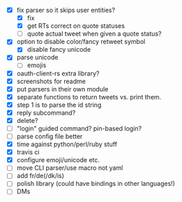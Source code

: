 - [x] fix parser so it skips user entities?
  - [x] fix 
  - [x] get RTs correct on quote statuses
  - [ ] quote actual tweet when given a quote status?
- [x] option to disable color/fancy retweet symbol
  - [x] disable fancy unicode
- [x] parse unicode
  - [ ] emojis
- [x] oauth-client-rs extra library?
- [x] screenshots for readme
- [x] put parsers in their own module
- [x] separate functions to return tweets vs. print them.
- [x] step 1 is to parse the id string
- [x] reply subcommand?
- [x] delete? 
- [ ] "login" guided command? pin-based login? 
- [ ] parse config file better
- [x] time against python/perl/ruby stuff
- [x] travis ci
- [x] configure emoji/unicode etc.
- [ ] move CLI parser/use macro not yaml
- [ ] add fr/de(/dk/is)
- [ ] polish library (could have bindings in other languages!)
- [ ] DMs
